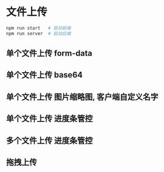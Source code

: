 # 文件上传

```bash
npm run start   # 启动前端
npm run server  # 启动后端
```

## 单个文件上传 form-data

## 单个文件上传 base64
## 单个文件上传 图片缩略图, 客户端自定义名字

## 单个文件上传 进度条管控
## 多个文件上传 进度条管控

## 拖拽上传

